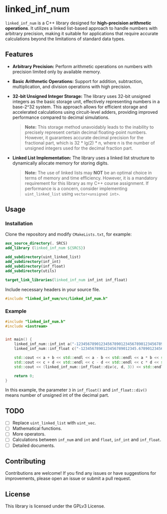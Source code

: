 # linked_inf_num

`linked_inf_num` is a C++ library designed for **high-precision arithmetic operations**. It utilizes a linked list-based approach to handle numbers with arbitrary precision, making it suitable for applications that require accurate calculations beyond the limitations of standard data types.

## Features

- **Arbitrary Precision:** Perform arithmetic operations on numbers with precision limited only by available memory.
- **Basic Arithmetic Operations:** Support for addition, subtraction, multiplication, and division operations with high precision.
- **32-bit Unsigned Integer Storage:** The library uses 32-bit unsigned integers as the basic storage unit, effectively representing numbers in a base-2^32 system. This approach allows for efficient storage and accelerated calculations using circuit-level adders, providing improved performance compared to decimal simulations.

    > **Note:** This storage method unavoidably leads to the inability to precisely represent certain decimal floating-point numbers. However, it guarantees accurate decimal precision for the fractional part, which is 32 * lg(2) * n, where n is the number of unsigned integers used for the decimal fraction part.

- **Linked List Implementation:** The library uses a linked list structure to dynamically allocate memory for storing digits. 

    > **Note:** The use of linked lists may **NOT** be an optimal choice in terms of memory and time efficiency. However, it is a mandatory requirement for this library as my C++ course assignment. If performance is a concern, consider implementing `uint_linked_list` using `vector<unsigned int>`.

## Usage

### Installation

Clone the repository and modify `CMakeLists.txt`, for example:

```cmake
aux_source_directory(. SRCS)
add_library (linked_inf_num ${SRCS})

add_subdirectory(uint_linked_list)
add_subdirectory(inf_int)
add_subdirectory(inf_float)
add_subdirectory(utils)

target_link_libraries(linked_inf_num inf_int inf_float)
```

Include necessary headers in your source file.

```cpp
#include "linked_inf_num/src/linked_inf_num.h"
```

### Example

```cpp
#include "linked_inf_num.h"
#include <iostream>


int main() {
    linked_inf_num::inf_int a("-12345678901234567890123456789012345678901234567890"), b("98765432198765432198765432198765432198765432198765");
    linked_inf_num::inf_float c("-1234567890123456789012345.6789012345678901234567890", 3), d("9876543219876543219876543.2198765432198765432198765", 3);

    std::cout << a + b << std::endl << a - b << std::endl << a * b << std::endl << a / b << std::endl;
    std::cout << c + d << std::endl << c - d << std::endl << c * d << std::endl << c / d << std::endl;
    std::cout << (linked_inf_num::inf_float::div(c, d, 3)) << std::endl;

    return 0;
}
```

In this example, the parameter `3` in `inf_float()` and `inf_float::div()` means number of unsigned int of the decimal part.

## TODO

- [ ] Replace `uint_linked_list` with `uint_vec`.
- [ ] Mathematical functions.
- [ ] More operators.
- [ ] Calculations between `inf_num` and `int` and `float`, `inf_int` and `inf_float`.
- [ ] Detailed documents.

## Contributing

Contributions are welcome! If you find any issues or have suggestions for improvements, please open an issue or submit a pull request.

## License

This library is licensed under the GPLv3 License.

